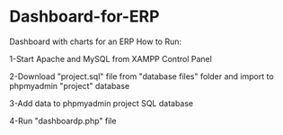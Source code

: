 # Dashboard-for-ERP
Dashboard with charts for an ERP
How to Run:

1-Start Apache and MySQL from XAMPP Control Panel

2-Download "project.sql" file from "database files" folder and import to phpmyadmin "project" database

3-Add data to phpmyadmin project SQL database

4-Run "dashboardp.php" file 
